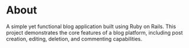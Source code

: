 # About

A simple yet functional blog application built using Ruby on Rails. This project demonstrates the core features of a blog platform, including post creation, editing, deletion, and commenting capabilities.
